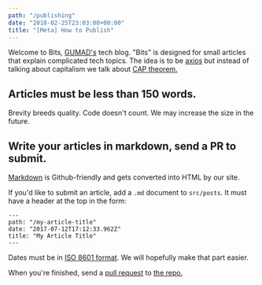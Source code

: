 ```yaml
---
path: "/publishing"
date: "2018-02-25T23:03:00+00:00"
title: "[Meta] How to Publish"
---
```


Welcome to Bits, [GUMAD's](http://gumad.club/) tech blog. "Bits" is designed for small articles that explain complicated tech topics. The idea is to be [axios](https://www.axios.com/) but instead of talking about capitalism we talk about [CAP theorem.](https://en.wikipedia.org/wiki/CAP_theorem)

## Articles must be less than 150 words.

Brevity breeds quality. Code doesn't count. We may increase the size in the future.

## Write your articles in markdown, send a PR to submit.

[Markdown](https://github.com/adam-p/markdown-here/wiki/Markdown-Cheatsheet) is Github-friendly and gets converted into HTML by our site.

If you'd like to submit an article, add a `.md` document to `src/posts`. It must have a header at the top in the form:

```
---
path: "/my-article-title"
date: "2017-07-12T17:12:33.962Z"
title: "My Article Title"
---
```

Dates must be in [ISO 8601 format](http://www.timestampgenerator.com/). We will hopefully make that part easier.

When you're finished, send a [pull request](https://help.github.com/articles/creating-a-pull-request/) to [the repo.](https://github.com/gu-app-club/blog)
